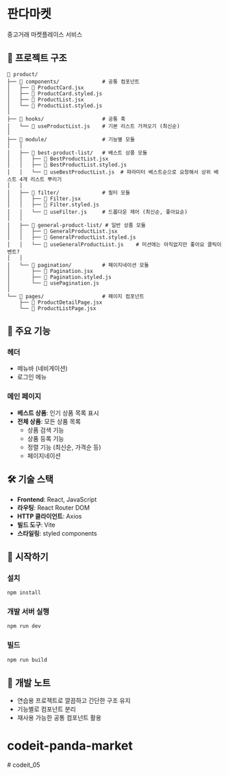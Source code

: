 # 판다마켓

중고거래 마켓플레이스 서비스

## 📁 프로젝트 구조

```
📁 product/
├── 📁 components/              # 공통 컴포넌트
│   ├── 📄 ProductCard.jsx
│   ├── 📄 ProductCard.styled.js
│   ├── 📄 ProductList.jsx
│   └── 📄 ProductList.styled.js
│
├── 📁 hooks/                   # 공통 훅
│   └── 📄 useProductList.js    # 기본 리스트 가져오기 (최신순)
│
├── 📁 module/                  # 기능별 모듈
│   │
│   ├── 📁 best-product-list/   # 베스트 상품 모듈
│   │   ├── 📄 BestProductList.jsx
│   │   ├── 📄 BestProductList.styled.js
│   │   └── 📄 useBestProductList.js  # 파라미터 베스트순으로 요청해서 상위 베스트 4개 리스트 뿌리기
│   │
│   ├── 📁 filter/              # 필터 모듈
│   │   ├── 📄 Filter.jsx
│   │   ├── 📄 Filter.styled.js
│   │   └── 📄 useFilter.js     # 드롭다운 제어 (최신순, 좋아요순)
│   │
│   ├── 📁 general-product-list/ # 일반 상품 모듈
│   │   ├── 📄 GeneralProductList.jsx
│   │   ├── 📄 GeneralProductList.styled.js
│   │   └── 📄 useGeneralProductList.js    # 미션에는 아직없지만 좋아요 클릭이벤트?
│   │
│   └── 📁 pagination/          # 페이지네이션 모듈
│       ├── 📄 Pagination.jsx
│       ├── 📄 Pagination.styled.js
│       └── 📄 usePagination.js
│
└── 📁 pages/                   # 페이지 컴포넌트
    ├── 📄 ProductDetailPage.jsx
    └── 📄 ProductListPage.jsx

```

## 🎯 주요 기능

### 헤더

- 메뉴바 (네비게이션)
- 로그인 메뉴

### 메인 페이지

- **베스트 상품**: 인기 상품 목록 표시
- **전체 상품**: 모든 상품 목록
  - 상품 검색 기능
  - 상품 등록 기능
  - 정렬 기능 (최신순, 가격순 등)
  - 페이지네이션

## 🛠 기술 스택

- **Frontend**: React, JavaScript
- **라우팅**: React Router DOM
- **HTTP 클라이언트**: Axios
- **빌드 도구**: Vite
- **스타일링**: styled components

## 🚀 시작하기

### 설치

```bash
npm install
```

### 개발 서버 실행

```bash
npm run dev
```

### 빌드

```bash
npm run build
```

## 📝 개발 노트

- 연습용 프로젝트로 깔끔하고 간단한 구조 유지
- 기능별로 컴포넌트 분리
- 재사용 가능한 공통 컴포넌트 활용
# codeit-panda-market
#   c o d e i t _ 0 5  
 